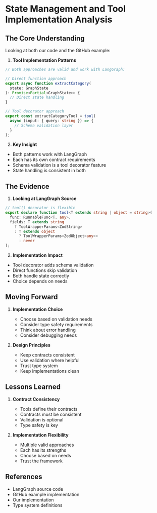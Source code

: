 # State Management and Tool Implementation Analysis

## The Core Understanding

Looking at both our code and the GitHub example:

1. **Tool Implementation Patterns**
```typescript
// Both approaches are valid and work with LangGraph:

// Direct function approach
export async function extractCategory(
  state: GraphState
): Promise<Partial<GraphState>> {
  // Direct state handling
}

// Tool decorator approach
export const extractCategoryTool = tool(
  async (input: { query: string }) => {
    // Schema validation layer
  }
);
```

2. **Key Insight**
- Both patterns work with LangGraph
- Each has its own contract requirements
- Schema validation is a tool decorator feature
- State handling is consistent in both

## The Evidence

1. **Looking at LangGraph Source**
```typescript
// tool() decorator is flexible
export declare function tool<T extends string | object = string>(
  func: RunnableFunc<T, any>,
  fields: T extends string 
    ? ToolWrapperParams<ZodString>
    : T extends object 
      ? ToolWrapperParams<ZodObject<any>>
      : never
);
```

2. **Implementation Impact**
- Tool decorator adds schema validation
- Direct functions skip validation
- Both handle state correctly
- Choice depends on needs

## Moving Forward

1. **Implementation Choice**
   - Choose based on validation needs
   - Consider type safety requirements
   - Think about error handling
   - Consider debugging needs

2. **Design Principles**
   - Keep contracts consistent
   - Use validation where helpful
   - Trust type system
   - Keep implementations clean

## Lessons Learned

1. **Contract Consistency**
   - Tools define their contracts
   - Contracts must be consistent
   - Validation is optional
   - Type safety is key

2. **Implementation Flexibility**
   - Multiple valid approaches
   - Each has its strengths
   - Choose based on needs
   - Trust the framework

## References
- LangGraph source code
- GitHub example implementation
- Our implementation
- Type system definitions